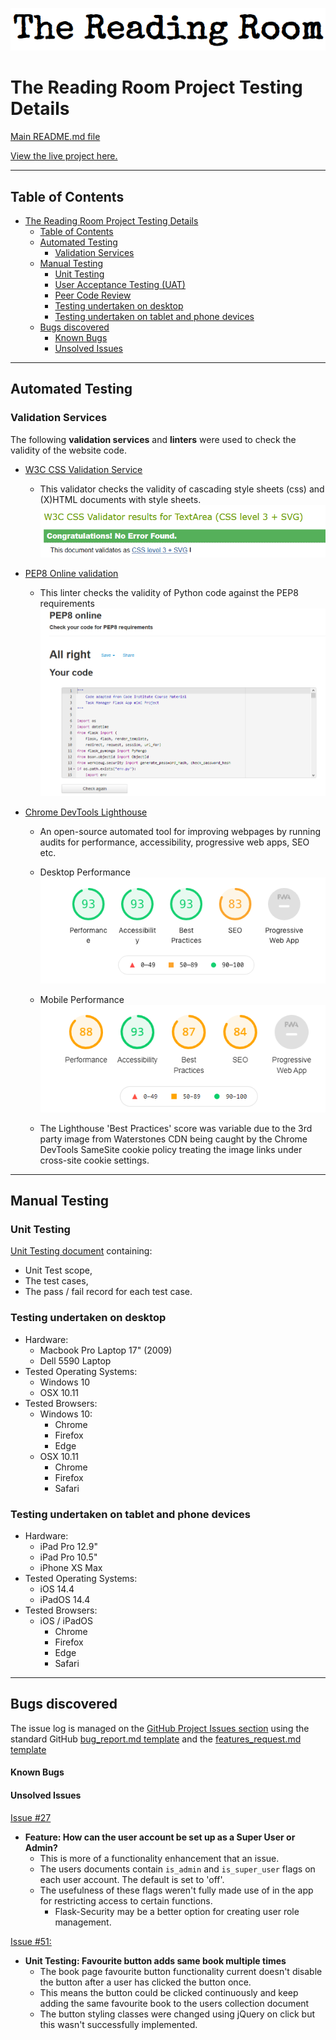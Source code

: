 ![The Reading Room](static/images/the-reading-room-logo.png)

# The Reading Room Project Testing Details #


[Main README.md file](https://github.com/simonjvardy/the-reading-room/blob/master/README.md)

[View the live project here.](http://the-reading-room.herokuapp.com/welcome)

---

## Table of Contents ##

- [The Reading Room Project Testing Details](#the-reading-room-project-testing-details)
  - [Table of Contents](#table-of-contents)
  - [Automated Testing](#automated-testing)
    - [Validation Services](#validation-services)
  - [Manual Testing](#manual-testing)
    - [Unit Testing](#unit-testing)
    - [User Acceptance Testing (UAT)](#user-acceptance-testing-uat)
    - [Peer Code Review](#peer-code-review)
    - [Testing undertaken on desktop](#testing-undertaken-on-desktop)
    - [Testing undertaken on tablet and phone devices](#testing-undertaken-on-tablet-and-phone-devices)
  - [Bugs discovered](#bugs-discovered)
      - [Known Bugs](#known-bugs)
      - [Unsolved Issues](#unsolved-issues)


---
## Automated Testing ##

### Validation Services ###

The following **validation services** and **linters** were used to check the validity of the website code.

- [W3C CSS Validation Service](https://jigsaw.w3.org/css-validator/)
  - This validator checks the validity of cascading style sheets (css) and (X)HTML documents with style sheets.
    ![W3c CSS](static/images/readme-content/W3C-css-validdator.png)

- [PEP8 Online validation](http://pep8online.com/checkresult)
  - This linter checks the validity of Python code against the PEP8 requirements
    ![](static/images/readme-content/pep8-online.png)

- [Chrome DevTools Lighthouse](https://developers.google.com/web/tools/lighthouse)
  - An open-source automated tool for improving webpages by running audits for performance, accessibility, progressive web apps, SEO etc.

  - Desktop Performance
    ![Desktop Lighthouse](static/images/readme-content/lighthouse-desktop.png)
  
  - Mobile Performance
    ![Mobile Lighthouse](static/images/readme-content/lighthouse-mobile.png)

  - The Lighthouse 'Best Practices' score was variable due to the 3rd party image  from Waterstones CDN being caught by the 
    Chrome DevTools SameSite cookie policy treating the image links under cross-site cookie settings.

---
## Manual Testing ##

### Unit Testing ###
[Unit Testing document](testing/MS3-unit-test-plan.pdf) containing:
- Unit Test scope,
- The test cases,
- The pass / fail record for each test case.


### Testing undertaken on desktop ###

- Hardware:
    - Macbook Pro Laptop 17" (2009)
    - Dell 5590 Laptop
- Tested Operating Systems:
    - Windows 10
    - OSX 10.11 
- Tested Browsers:
    - Windows 10:
        - Chrome
        - Firefox
        - Edge 
    - OSX 10.11
        - Chrome
        - Firefox
        - Safari

### Testing undertaken on tablet and phone devices ###

- Hardware:
    - iPad Pro 12.9"
    - iPad Pro 10.5"
    - iPhone XS Max
- Tested Operating Systems:
    - iOS 14.4
    - iPadOS 14.4
- Tested Browsers:
    - iOS / iPadOS
        - Chrome
        - Firefox
        - Edge
        - Safari

---
## Bugs discovered ##

The issue log is managed on the [GitHub Project Issues section](https://github.com/simonjvardy/the-reading-room/issues) using the standard GitHub [bug\_report.md template](https://github.com/simonjvardy/the-reading-room/blob/master/.github/ISSUE_TEMPLATE/bug_report.md)
and the [features_request.md template](https://github.com/simonjvardy/the-reading-room/blob/master/.github/ISSUE_TEMPLATE/feature_request.md)


#### Known Bugs ####



#### Unsolved Issues ####

[Issue #27](https://github.com/simonjvardy/alarm-clock/issues/4)
- **Feature: How can the user account be set up as a Super User or Admin?**
  - This is more of a functionality enhancement that an issue.
  - The users documents contain `is_admin` and `is_super_user` flags on each user account. The default is set to 'off'.
  - The usefulness of these flags weren't fully made use of in the app for restricting access to certain functions.
    - Flask-Security may be a better option for creating user role management.

[Issue #51:](https://github.com/simonjvardy/the-reading-room/issues/51)
- **Unit Testing: Favourite button adds same book multiple times**
  - The book page favourite button functionality current doesn't disable the button after a user has clicked the  button once.
  - This means the button could be clicked continuously and keep adding the same favourite book to the users collection document
  - The button styling classes were changed using jQuery on click but this wasn't successfully implemented.
